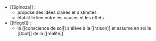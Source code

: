 - [[Spinoza]] : 
	- propose des idées claires et distinctes
    - établit le lien entre les causes et les effets
- [[Hegel]] :
	- la [[conscience de soi]] s'élève à la [[raison]] et assume en soi le [[tout]] de  la [[réalité]]